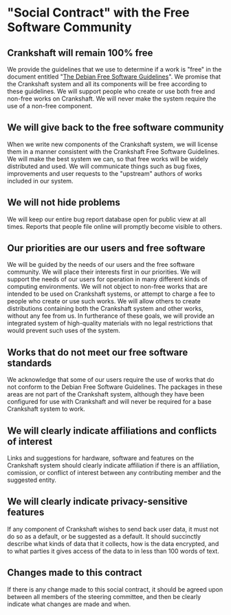 "Social Contract" with the Free Software Community
==


Crankshaft will remain 100% free
--

We provide the guidelines that we use to determine if a work is "free" in the document entitled "[The Debian Free Software Guidelines](https://www.debian.org/social_contract)". We promise that the Crankshaft system and all its components will be free according to these guidelines. We will support people who create or use both free and non-free works on Crankshaft. We will never make the system require the use of a non-free component.

We will give back to the free software community
--

When we write new components of the Crankshaft system, we will license them in a manner consistent with the Crankshaft Free Software Guidelines. We will make the best system we can, so that free works will be widely distributed and used. We will communicate things such as bug fixes, improvements and user requests to the "upstream" authors of works included in our system.

We will not hide problems
--

We will keep our entire bug report database open for public view at all times. Reports that people file online will promptly become visible to others.

Our priorities are our users and free software
--

We will be guided by the needs of our users and the free software community. We will place their interests first in our priorities. We will support the needs of our users for operation in many different kinds of computing environments. We will not object to non-free works that are intended to be used on Crankshaft systems, or attempt to charge a fee to people who create or use such works. We will allow others to create distributions containing both the Crankshaft system and other works, without any fee from us. In furtherance of these goals, we will provide an integrated system of high-quality materials with no legal restrictions that would prevent such uses of the system.

Works that do not meet our free software standards
--

We acknowledge that some of our users require the use of works that do not conform to the Debian Free Software Guidelines. The packages in these areas are not part of the Crankshaft system, although they have been configured for use with Crankshaft and will never be required for a base Crankshaft system to work.

We will clearly indicate affiliations and conflicts of interest
--

Links and suggestions for hardware, software and features on the Crankshaft system should clearly indicate affiliation if there is an affiliation, comission, or conflict of interest between any contributing member and the suggested entity.

We will clearly indicate privacy-sensitive features
--

If any component of Crankshaft wishes to send back user data, it must not do so as a default, or be suggested as a default. It should succinctly describe what kinds of data that it collects, how is the data encrypted, and to what parties it gives access of the data to in less than 100 words of text.


Changes made to this contract
--

If there is any change made to this social contract, it should be agreed upon between all members of the steering committee, and then be clearly indicate what changes are made and when.
